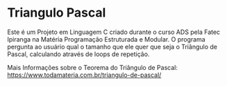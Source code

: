 # Triangulo Pascal

Este é um Projeto em Linguagem C criado durante o curso ADS pela Fatec Ipiranga na Matéria Programação Estruturada e Modular. O programa pergunta ao usuário qual o tamanho que ele quer que seja o Triângulo de Pascal, calculando através de loops de repetição.

Mais Informações sobre o Teorema do Triângulo de Pascal: https://www.todamateria.com.br/triangulo-de-pascal/